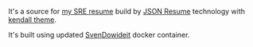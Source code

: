 It's a source for [my SRE resume](https://terrty.net/cv/) build by [JSON Resume](https://jsonresume.org/) technology with [kendall theme](https://github.com/LinuxBozo/jsonresume-theme-kendall).

It's built using updated [SvenDowideit](https://github.com/SvenDowideit/dockerfiles/tree/master/jsonresume) docker container.
